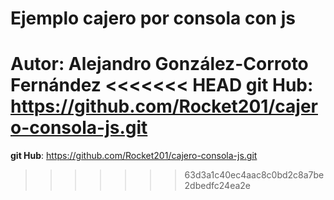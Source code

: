 # Ejemplo cajero por consola con js
**Autor**: Alejandro González-Corroto Fernández
<<<<<<< HEAD
**git Hub**: https://github.com/Rocket201/cajero-consola-js.git
=======
**git Hub**: https://github.com/Rocket201/cajero-consola-js.git
>>>>>>> 63d3a1c40ec4aac8c0bd2c8a7be2dbedfc24ea2e
